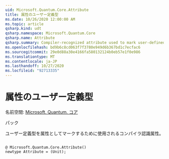 ```yaml
---
uid: Microsoft.Quantum.Core.Attribute
title: 属性のユーザー定義型
ms.date: 10/26/2020 12:00:00 AM
ms.topic: article
qsharp.kind: udt
qsharp.namespace: Microsoft.Quantum.Core
qsharp.name: Attribute
qsharp.summary: Compiler-recognized attribute used to mark user-defined types as attributes.
ms.openlocfilehash: bd9b6c8cd063f7f3780e949d6b367bd1c7ecfac6
ms.sourcegitcommit: 29e0d88a30e4166fa580132124b0eb57e1f0e986
ms.translationtype: MT
ms.contentlocale: ja-JP
ms.lasthandoff: 10/27/2020
ms.locfileid: "92713335"
---
```

# <a name="attribute-user-defined-type"></a>属性のユーザー定義型

名前空間: [Microsoft. Quantum. コア](xref:Microsoft.Quantum.Core)

パック [](https://nuget.org/packages/)


ユーザー定義型を属性としてマークするために使用されるコンパイラ認識属性。

```qsharp

@ Microsoft.Quantum.Core.Attribute()
newtype Attribute = (Unit);
```

